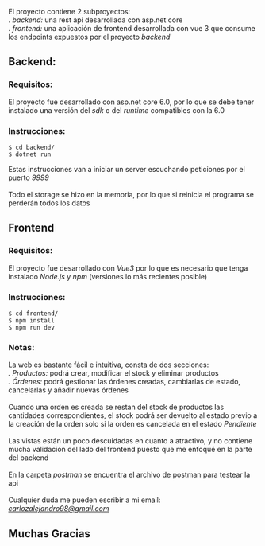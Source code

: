 El proyecto contiene 2 subproyectos:\
. *backend:* una rest api desarrollada con asp.net core\
. *frontend:* una aplicación de frontend desarrollada con vue 3 que consume los endpoints expuestos por el proyecto *backend*

## Backend:
### Requisitos:
El proyecto fue desarrollado con asp.net core 6.0, por lo que se debe tener instalado una versión del *sdk* o del *runtime* compatibles con la 6.0
### Instrucciones:

`$ cd backend/`\
`$ dotnet run`

Estas instrucciones van a iniciar un server escuchando peticiones por el puerto *9999*\
\
Todo el storage se hizo en la memoria, por lo que si reinicia el programa se perderán todos los datos

## Frontend
### Requisitos:
El proyecto fue desarrollado con *Vue3* por lo que es necesario que tenga instalado *Node.js* y *npm* (versiones lo más recientes posible)
### Instrucciones:

`$ cd frontend/`
\
`$ npm install`
\
`$ npm run dev`


### Notas:
La web es bastante fácil e intuitiva, consta de dos secciones:\
*. Productos:* podrá crear, modificar el stock y eliminar productos\
*. Órdenes:*  podrá gestionar las órdenes creadas, cambiarlas de estado, cancelarlas y añadir nuevas órdenes\
\
Cuando una orden es creada se restan del stock de productos las cantidades correspondientes, el stock podrá ser devuelto al estado previo a la creación de la orden solo si la orden es cancelada en el estado *Pendiente*
\
\
Las vistas están un poco descuidadas en cuanto a atractivo, y no contiene mucha validación del lado del frontend puesto que me enfoqué en la parte del backend\
\
En la carpeta *postman* se encuentra el archivo de postman para testear la api
\
\
Cualquier duda me pueden escribir a mi email: *carlozalejandro98@gmail.com*

## Muchas Gracias



